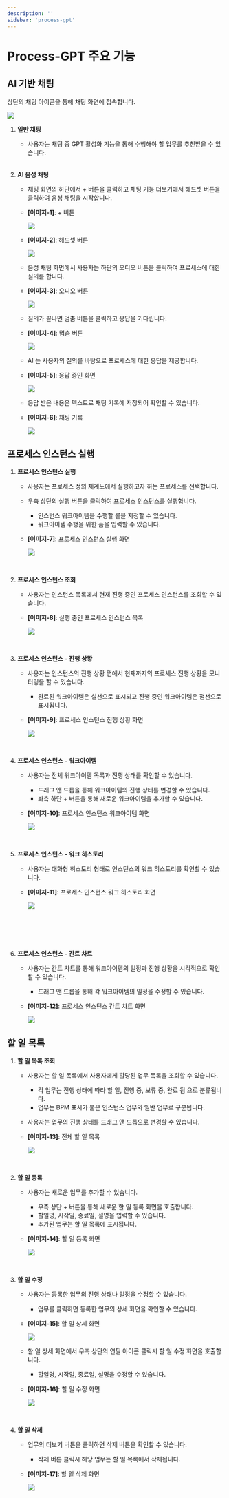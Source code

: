 ```yaml
---
description: ''
sidebar: 'process-gpt'
---
```


# Process-GPT 주요 기능

## AI 기반 채팅

상단의 채팅 아이콘을 통해 채팅 화면에 접속합니다.

![](../../uengine-image/process-gpt/process_gpt_ai_chat1.png)

1. **일반 채팅**
   - 사용자는 채팅 중 GPT 활성화 기능을 통해 수행해야 할 업무를 추천받을 수 있습니다.
<br><br>

2. **AI 음성 채팅**
   - 채팅 화면의 하단에서 + 버튼을 클릭하고 채팅 기능 더보기에서 헤드셋 버튼을 클릭하여 음성 채팅을 시작합니다.
   - **[이미지-1]**: + 버튼
   
      ![](../../uengine-image/process-gpt/process_gpt_ai_chat2.png)
   
   - **[이미지-2]**: 헤드셋 버튼

      ![](../../uengine-image/process-gpt/process_gpt_ai_chat3.png)

   - 음성 채팅 화면에서 사용자는 하단의 오디오 버튼을 클릭하여 프로세스에 대한 질의를 합니다.
   - **[이미지-3]**: 오디오 버튼
   
      ![](../../uengine-image/process-gpt/process_gpt_ai_chat5.png)

   - 질의가 끝나면 멈춤 버튼을 클릭하고 응답을 기다립니다.
   - **[이미지-4]**: 멈춤 버튼

      ![](../../uengine-image/process-gpt/process_gpt_ai_chat6.png)

   - AI 는 사용자의 질의를 바탕으로 프로세스에 대한 응답을 제공합니다.
   - **[이미지-5]**: 응답 중인 화면

      ![](../../uengine-image/process-gpt/process_gpt_ai_chat7.png)

   - 응답 받은 내용은 텍스트로 채팅 기록에 저장되어 확인할 수 있습니다.
   - **[이미지-6]**: 채팅 기록
   
      ![](../../uengine-image/process-gpt/process_gpt_ai_chat8.png)


## 프로세스 인스턴스 실행

1. **프로세스 인스턴스 실행**
   - 사용자는 프로세스 정의 체계도에서 실행하고자 하는 프로세스를 선택합니다.
   - 우측 상단의 실행 버튼을 클릭하여 프로세스 인스턴스를 실행합니다.
      - 인스턴스 워크아이템을 수행할 롤을 지정할 수 있습니다.
      - 워크아이템 수행을 위한 폼을 입력할 수 있습니다.
   - **[이미지-7]**: 프로세스 인스턴스 실행 화면

      ![](../../uengine-image/process-gpt/process_instance_execute.png)

<br>

2. **프로세스 인스턴스 조회**
   - 사용자는 인스턴스 목록에서 현재 진행 중인 프로세스 인스턴스를 조회할 수 있습니다.
   - **[이미지-8]**: 실행 중인 프로세스 인스턴스 목록

      ![](../../uengine-image/process-gpt/process_instance_list.png)

<br>

3. **프로세스 인스턴스 - 진행 상황**
   - 사용자는 인스턴스의 진행 상황 탭에서 현재까지의 프로세스 진행 상황을 모니터링을 할 수 있습니다.
      - 완료된 워크아이템은 실선으로 표시되고 진행 중인 워크아이템은 점선으로 표시됩니다.
   - **[이미지-9]**: 프로세스 인스턴스 진행 상황 화면

      ![](../../uengine-image/process-gpt/workitem_progress.png)

<br>

4. **프로세스 인스턴스 - 워크아이템**
   - 사용자는 전체 워크아이템 목록과 진행 상태를 확인할 수 있습니다.
      - 드래그 앤 드롭을 통해 워크아이템의 진행 상태를 변경할 수 있습니다.
      - 좌측 하단 + 버튼을 통해 새로운 워크아이템을 추가할 수 있습니다.
   - **[이미지-10]**: 프로세스 인스턴스 워크아이템 화면

      ![](../../uengine-image/process-gpt/workitem_list.png)

<br>

5. **프로세스 인스턴스 - 워크 히스토리**
   - 사용자는 대화형 히스토리 형태로 인스턴스의 워크 히스토리를 확인할 수 있습니다.
   - **[이미지-11]**: 프로세스 인스턴스 워크 히스토리 화면

      ![](../../uengine-image/process-gpt/workitem_history.png)

<br>

<span id="gantt-chart">&nbsp;</span>
<br><br>

6. **프로세스 인스턴스 - 간트 차트**
   - 사용자는 간트 차트를 통해 워크아이템의 일정과 진행 상황을 시각적으로 확인할 수 있습니다.
      - 드래그 앤 드롭을 통해 각 워크아이템의 일정을 수정할 수 있습니다.
   - **[이미지-12]**: 프로세스 인스턴스 간트 차트 화면

      ![](../../uengine-image/process-gpt/workitem_gantt_chart.png)

## 할 일 목록

1. **할 일 목록 조회**
   - 사용자는 할 일 목록에서 사용자에게 할당된 업무 목록을 조회할 수 있습니다.
      - 각 업무는 진행 상태에 따라 할 일, 진행 중, 보류 중, 완료 됨 으로 분류됩니다.
      - 업무는 BPM 표시가 붙은 인스턴스 업무와 일반 업무로 구분됩니다.

   - 사용자는 업무의 진행 상태를 드래그 앤 드롭으로 변경할 수 있습니다.

   - **[이미지-13]**: 전체 할 일 목록

      ![](../../uengine-image/process-gpt/todolist.png)

<br>

2. **할 일 등록**
   - 사용자는 새로운 업무를 추가할 수 있습니다.
      - 우측 상단 + 버튼을 통해 새로운 할 일 등록 화면을 호출합니다.
      - 할일명, 시작일, 종료일, 설명을 입력할 수 있습니다.
      - 추가된 업무는 할 일 목록에 표시됩니다.
   - **[이미지-14]**: 할 일 등록 화면

      ![](../../uengine-image/process-gpt/todolist_add.png)

<br>

3. **할 일 수정**
   - 사용자는 등록한 업무의 진행 상태나 일정을 수정할 수 있습니다.
      - 업무를 클릭하면 등록한 업무의 상세 화면을 확인할 수 있습니다.
   - **[이미지-15]**: 할 일 상세 화면

      ![](../../uengine-image/process-gpt/todolist_view.png)

   - 할 일 상세 화면에서 우측 상단의 연필 아이콘 클릭시 할 일 수정 화면을 호출합니다.
      - 할일명, 시작일, 종료일, 설명을 수정할 수 있습니다.
   - **[이미지-16]**: 할 일 수정 화면

      ![](../../uengine-image/process-gpt/todolist_edit.png)

<br>

4. **할 일 삭제**
   - 업무의 더보기 버튼을 클릭하면 삭제 버튼을 확인할 수 있습니다.
      - 삭제 버튼 클릭시 해당 업무는 할 일 목록에서 삭제됩니다.
   - **[이미지-17]**: 할 일 삭제 화면

      ![](../../uengine-image/process-gpt/todolist_delete.png)



